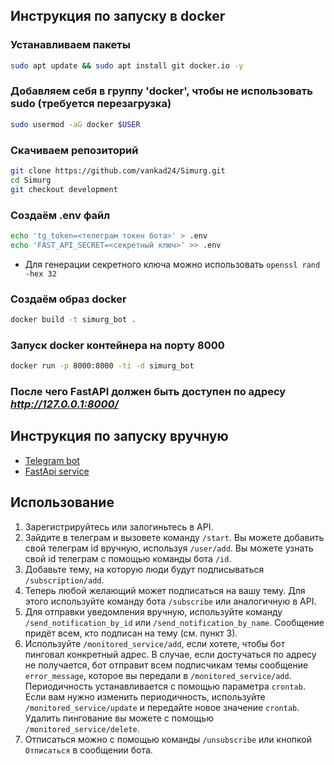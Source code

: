 ## Инструкция по запуску в docker
### Устанавливаем пакеты
```bash
sudo apt update && sudo apt install git docker.io -y
```
### Добавляем себя в группу 'docker', чтобы не использовать **sudo** (требуется перезагрузка)
```bash
sudo usermod -aG docker $USER
```
### Скачиваем репозиторий
```bash
git clone https://github.com/vankad24/Simurg.git
cd Simurg
git checkout development
```
### Создаём .env файл
```bash
echo 'tg_token=<телеграм токен бота>' > .env
echo 'FAST_API_SECRET=<секретный ключ>' >> .env
```
- Для генерации секретного ключа можно использовать `openssl rand -hex 32`
### Создаём образ docker
```bash
docker build -t simurg_bot .
```
### Запуск docker контейнера на порту 8000
```bash
docker run -p 8000:8000 -ti -d simurg_bot
```
### После чего FastAPI должен быть доступен по адресу *http://127.0.0.1:8000/*

## Инструкция по запуску вручную
- [Telegram bot](/telegram_bot/README.md)
- [FastApi service](/fast_api/README.md)

## Использование
1. Зарегистрируйтесь или залогиньтесь в API.
2. Зайдите в телеграм и вызовете команду `/start`. Вы можете добавить свой телеграм id вручную, используя `/user/add`. Вы можете узнать свой id телеграм с помощью команды бота `/id`.
3. Добавьте тему, на которую люди будут подписываться `/subscription/add`.
4. Теперь любой желающий может подписаться на вашу тему. Для этого используйте команду бота `/subscribe` или аналогичную в API.
5. Для отправки уведомления вручную, используйте команду `/send_notification_by_id` или `/send_notification_by_name`. Сообщение придёт всем, кто подписан на тему (см. пункт 3).
6. Используйте `/monitored_service/add`, если хотете, чтобы бот пинговал конкретный адрес. В случае, если достучаться по адресу не получается, бот отправит всем подписчикам темы сообщение `error_message`, которое вы передали в `/monitored_service/add`. Периодичность устанавливается с помощью параметра `crontab`. Если вам нужно изменить периодичность, используйте `/monitored_service/update` и передайте новое значение `crontab`. Удалить пингование вы можете с помощью `/monitored_service/delete`.
7. Отписаться можно с помощью команды `/unsubscribe` или кнопкой `Отписаться` в сообщении бота.
